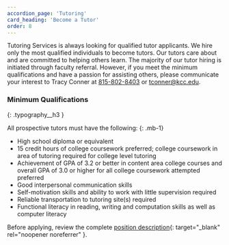 ```yaml
---
accordion_page: 'Tutoring'
card_heading: 'Become a Tutor'
order: 8
---
```


Tutoring Services is always looking for qualified tutor applicants. We hire only the most qualified individuals to become tutors. Our tutors care about and are committed to helping others learn. The majority of our tutor hiring is initiated through faculty referral. However, if you meet the minimum qualifications and have a passion for assisting others, please communicate your interest to Tracy Conner at [815-802-8403](tel:+18158028403) or [tconner@kcc.edu](mailto:tconner@kcc.edu).

### Minimum Qualifications
{: .typography__h3 }

All prospective tutors must have the following:
{: .mb-1}

- High school diploma or equivalent
- 15 credit hours of college coursework preferred; college coursework in area of tutoring required for college level tutoring
- Achievement of GPA of 3.2 or better in content area college courses and overall GPA of 3.0 or higher for all college coursework attempted preferred
- Good interpersonal communication skills 
- Self-motivation skills and ability to work with little supervision required
- Reliable transportation to tutoring site(s) required
- Functional literacy in reading, writing and computation skills as well as computer literacy

Before applying, review the complete [position description](https://www.governmentjobs.com/careers/kankakeecc/promotionaljobs?){: target="_blank" rel="noopener noreferrer" }.